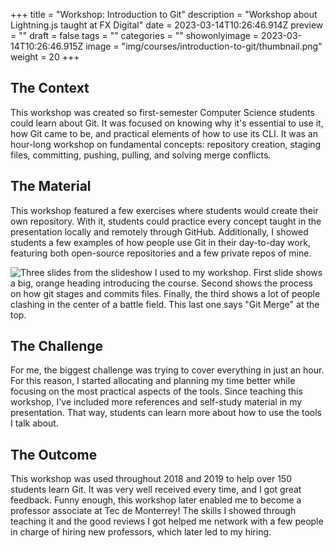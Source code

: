 +++
title = "Workshop: Introduction to Git"
description = "Workshop about Lightning.js taught at FX Digital"
date = 2023-03-14T10:26:46.914Z
preview = ""
draft = false
tags = ""
categories = ""
showonlyimage = 2023-03-14T10:26:46.915Z
image = "img/courses/introduction-to-git/thumbnail.png"
weight = 20
+++

## The Context

This workshop was created so first-semester Computer Science students could learn about Git. It was focused on knowing why it's essential to use it, how Git came to be, and practical elements of how to use its CLI.
It was an hour-long workshop on fundamental concepts: repository creation, staging files, committing, pushing, pulling, and solving merge conflicts. 


## The Material
This workshop featured a few exercises where students would create their own repository. With it, students could practice every concept taught in the presentation locally and remotely through GitHub. Additionally, I showed students a few examples of how people use Git in their day-to-day work, featuring both open-source repositories and a few private repos of mine.

![Three slides from the slideshow I used to my workshop. First slide shows a big, orange heading introducing the course. Second shows the process on how git stages and commits files. Finally, the third shows a lot of people clashing in the center of a battle field. This last one says "Git Merge" at the top.](/img/courses/introduction-to-git/img1.png)


## The Challenge
For me, the biggest challenge was trying to cover everything in just an hour. For this reason, I started allocating and planning my time better while focusing on the most practical aspects of the tools. Since teaching this workshop, I've included more references and self-study material in my presentation. That way, students can learn more about how to use the tools I talk about.

## The Outcome
This workshop was used throughout 2018 and 2019 to help over 150 students learn Git. It was very well received every time, and I got great feedback. 
Funny enough, this workshop later enabled me to become a professor associate at Tec de Monterrey! The skills I showed through teaching it and the good reviews I got helped me network with a few people in charge of hiring new professors, which later led to my hiring.
